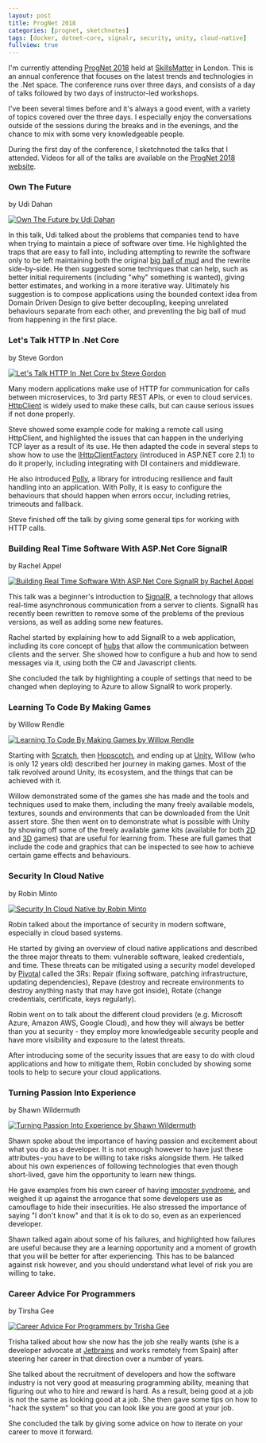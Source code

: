 ```yaml
---
layout: post
title: ProgNet 2018
categories: [prognet, sketchnotes]
tags: [docker, dotnet-core, signalr, security, unity, cloud-native]
fullview: true
---
```


I'm currently attending [ProgNet 2018](https://skillsmatter.com/conferences/10107-prognet-london-2018) held at [SkillsMatter](https://skillsmatter.com) in London. This is an annual conference that focuses on the latest trends and technologies in the .Net space. The conference runs over three days, and consists of a day of talks followed by two days of instructor-led workshops.

I've been several times before and it's always a good event, with a variety of topics covered over the three days. I especially enjoy the conversations outside of the sessions during the breaks and in the evenings, and the chance to mix with some very knowledgeable people.

During the first day of the conference, I sketchnoted the talks that I attended. Videos for all of the talks are available on the [ProgNet 2018 website](https://skillsmatter.com/conferences/10107-prognet-london-2018#program).


### Own The Future
by Udi Dahan
[<i class="fa fa-globe fa-lg" title="Website"></i>](http://udidahan.com)
[<i class="fa fa-brands fa-x-twitter fa-lg" title="X"></i>](https://x.com/udidahan)
[<i class="fa fa-video-camera fa-lg" title="Video"></i>](https://skillsmatter.com/skillscasts/12047-keynote-own-the-future)

[![Own The Future by Udi Dahan][1]][1]

In this talk, Udi talked about the problems that companies tend to have when trying to maintain a piece of software over time. He highlighted the traps that are easy to fall into, including attempting to rewrite the software only to be left maintaining both the original [big ball of mud](http://www.laputan.org/mud/mud.html) and the rewrite side-by-side. He then suggested some techniques that can help, such as better initial requirements (including "why" something is wanted), giving better estimates, and working in a more iterative way. Ultimately his suggestion is to compose applications using the bounded context idea from Domain Driven Design to give better decoupling, keeping unrelated behaviours separate from each other, and preventing the big ball of mud from happening in the first place.


### Let's Talk HTTP In .Net Core
by Steve Gordon
[<i class="fa fa-globe fa-lg" title="Website"></i>](https://www.stevejgordon.co.uk)
[<i class="fa fa-brands fa-x-twitter fa-lg" title="X"></i>](https://x.com/stevejgordon)
[<i class="fa fa-brands fa-slideshare fa-lg" title="Slides"></i>](https://speakerdeck.com/stevejgordon/lets-talk-http-in-net-core-7f006406-9195-442d-8cd9-1ea60816f435)
[<i class="fa fa-video-camera fa-lg" title="Video"></i>](https://skillsmatter.com/skillscasts/12016-let-s-talk-http-in-dot-net-core)

[![Let's Talk HTTP In .Net Core by Steve Gordon][2]][2]

Many modern applications make use of HTTP for communication for calls between microservices, to 3rd party REST APIs, or even to cloud services. [HttpClient](https://docs.microsoft.com/en-us/dotnet/api/system.net.http.httpclient?view=netcore-2.1) is widely used to make these calls, but can cause serious issues if not done properly.

Steve showed some example code for making a remote call using HttpClient, and highlighted the issues that can happen in the underlying TCP layer as a result of its use. He then adapted the code in several steps to show how to use the [IHttpClientFactory](https://docs.microsoft.com/en-us/dotnet/api/system.net.http.ihttpclientfactory?view=aspnetcore-2.1) (introduced in ASP.NET core 2.1) to do it properly, including integrating with DI containers and middleware.

He also introduced [Polly](http://www.thepollyproject.org), a library for introducing resilience and fault handling into an application. With Polly, it is easy to configure the behaviours that should happen when errors occur, including retries, trimeouts and fallback.

Steve finished off the talk by giving some general tips for working with HTTP calls.


### Building Real Time Software With ASP.Net Core SignalR
by Rachel Appel
[<i class="fa fa-globe fa-lg" title="Website"></i>](http://rachelappel.com)
[<i class="fa fa-brands fa-x-twitter fa-lg" title="X"></i>](https://x.com/rachelappel)
[<i class="fa fa-brands fa-slideshare fa-lg" title="Slides"></i>](https://github.com/rachelappel/presentations/raw/master/Build%20Real%20Time%20Software%20with%20SignalR.pptx)
[<i class="fa fa-video-camera fa-lg" title="Video"></i>](https://skillsmatter.com/skillscasts/12193-build-real-time-high-performing-software-with-aspdot-net-core)

[![Building Real Time Software With ASP.Net Core SignalR by Rachel Appel][3]][3]

This talk was a beginner's introduction to [SignalR](https://docs.microsoft.com/en-us/aspnet/signalr/), a technology that allows real-time asynchronous communication from a server to clients. SignalR has recently been rewritten to remove some of the problems of the previous versions, as well as adding some new features.

Rachel started by explaining how to add SignalR to a web application, including its core concept of [hubs](https://docs.microsoft.com/en-us/aspnet/core/signalr/hubs?view=aspnetcore-2.1) that allow the communication between clients and the server. She showed how to configure a hub and how to send messages via it, using both the C# and Javascript clients.

She concluded the talk by highlighting a couple of settings that need to be changed when deploying to Azure to allow SignalR to work properly.


### Learning To Code By Making Games
by Willow Rendle
[<i class="fa fa-video-camera fa-lg" title="Video"></i>](https://skillsmatter.com/skillscasts/12052-from-scratch-to-unity3d-learning-to-code-by-making-games)

[![Learning To Code By Making Games by Willow Rendle][4]][4]

Starting with [Scratch](https://scratch.mit.edu), then [Hopscotch](https://www.gethopscotch.com), and ending up at [Unity](https://unity3d.com), Willow (who is only 12 years old) described her journey in making games. Most of the talk revolved around Unity, its ecosystem, and the things that can be achieved with it.

Willow demonstrated some of the games she has made and the tools and techniques used to make them, including the many freely available models, textures, sounds and environments that can be downloaded from the Unit assert store. She then went on to demonstrate what is possible with Unity by showing off some of the freely available game kits (available for both [2D](https://unity3d.com/learn/tutorials/s/2d-game-kit) and [3D](https://unity3d.com/learn/tutorials/s/3d-game-kit) games) that are useful for learning from. These are full games that include the code and graphics that can be inspected to see how to achieve certain game effects and behaviours.


### Security In Cloud Native
by Robin Minto
[<i class="fa fa-globe fa-lg" title="Website"></i>](https://robinminto.com)
[<i class="fa fa-brands fa-x-twitter fa-lg" title="X"></i>](https://x.com/robinem)
[<i class="fa fa-video-camera fa-lg" title="Video"></i>](https://skillsmatter.com/skillscasts/10910-security-in-cloud-native)

[![Security In Cloud Native by Robin Minto][5]][5]

Robin talked about the importance of security in modern software, especially in cloud based systems.

He started by giving an overview of cloud native applications and described the three major threats to them: vulnerable software, leaked credentials, and time. These threats can be mitigated using a security model developed by [Pivotal](https://pivotal.io) called the 3Rs: Repair (fixing software, patching infrastructure, updating dependencies), Repave (destroy and recreate environments to destroy anything nasty that may have got inside), Rotate (change credentials, certificate, keys regularly).

Robin went on to talk about the different cloud providers (e.g. Microsoft Azure, Amazon AWS, Google Cloud), and how they will always be better than you at security - they employ more knowledgeable security people and have more visibility and exposure to the latest threats.

After introducing some of the security issues that are easy to do with cloud applications and how to mitigate them, Robin concluded by showing some tools to help to secure your cloud applications.


### Turning Passion Into Experience
by Shawn Wildermuth
[<i class="fa fa-globe fa-lg" title="Website"></i>](https://wildermuth.com)
[<i class="fa fa-brands fa-x-twitter fa-lg" title="X"></i>](https://x.com/ShawnWildermuth)
[<i class="fa fa-video-camera fa-lg" title="Video"></i>](https://skillsmatter.com/skillscasts/10909-keynote-turning-passion-into-experience)

[![Turning Passion Into Experience by Shawn Wildermuth][6]][6]

Shawn spoke about the importance of having passion and excitement about what you do as a developer. It is not enough however to have just these attributes - you have to be willing to take risks alongside them. He talked about his own experiences of following technologies that even though short-lived, gave him the opportunity to learn new things. 

He gave examples from his own career of having [imposter syndrome](https://en.wikipedia.org/wiki/Impostor_syndrome), and weighed it up against the arrogance that some developers use as camouflage to hide their insecurities. He also stressed the importance of saying "I don't know" and that it is ok to do so, even as an experienced developer.

Shawn talked again about some of his failures, and highlighted how failures are useful because they are a learning opportunity and a moment of growth that you will be better for after experiencing. This has to be balanced against risk however, and you should understand what level of risk you are willing to take.


### Career Advice For Programmers
by Tirsha Gee
[<i class="fa fa-globe fa-lg" title="Website"></i>](http://trishagee.github.io)
[<i class="fa fa-brands fa-x-twitter fa-lg" title="X"></i>](https://x.com/trisha_gee)
[<i class="fa fa-video-camera fa-lg" title="Video"></i>](https://skillsmatter.com/skillscasts/10908-looking-forward-to-trisha-gee-s-keynote-for-prognet-2018)

[![Career Advice For Programmers by Trisha Gee][7]][7]

Trisha talked about how she now has the job she really wants (she is a developer advocate at [Jetbrains](https://www.jetbrains.com) and works remotely from Spain) after steering her career in that direction over a number of years.

She talked about the recruitment of developers and how the software industry is not very good at measuring programming ability, meaning that figuring out who to hire and reward is hard. As a result, being good at a job is not the same as looking good at a job. She then gave some tips on how to "hack the system" so that you can look like you are good at your job.

She concluded the talk by giving some advice on how to iterate on your career to move it forward.


  [1]: /assets/media/images/2018/09/own-the-future-udi-dahan.jpg#img-sketchnote
  [2]: /assets/media/images/2018/09/lets-talk-http-in-net-core-steve-gordon.jpg#img-sketchnote
  [3]: /assets/media/images/2018/09/building-real-time-software-with-aspnet-core-signalr-rachel-appel.jpg#img-sketchnote
  [4]: /assets/media/images/2018/09/learning-to-code-by-making-games-willow-rendle.jpg#img-sketchnote
  [5]: /assets/media/images/2018/09/security-in-cloud-native-robin-minto.jpg#img-sketchnote
  [6]: /assets/media/images/2018/09/turning-passion-into-experience-shawn-wildermuth.jpg#img-sketchnote
  [7]: /assets/media/images/2018/09/career-advice-for-programmers-trisha-gee.jpg#img-sketchnote
